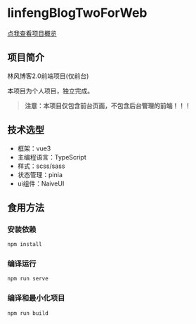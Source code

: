 # linfengBlogTwoForWeb

[点我查看项目概览](https://github.com/linfeng12138/linfeng-blog2-overivew)

## 项目简介

林风博客2.0前端项目(仅前台)

本项目为个人项目，独立完成。

> **注意：本项目仅包含前台页面，不包含后台管理的前端！！！**

## 技术选型

- 框架：vue3
- 主编程语言：TypeScript
- 样式：scss/sass
- 状态管理：pinia
- ui组件：NaiveUI



## 食用方法

### 安装依赖

```bash
npm install
```

### 编译运行
```bash
npm run serve
```

### 编译和最小化项目
```bash
npm run build
```

